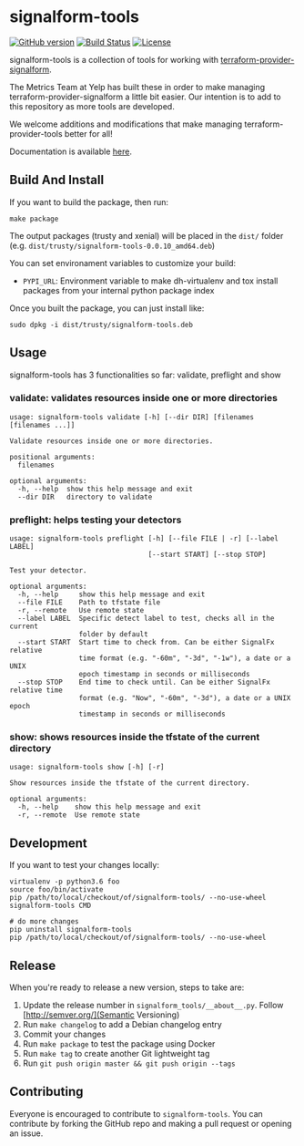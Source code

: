 # signalform-tools

[![GitHub version](TODO)](TODO)
[![Build Status](https://travis-ci.org/Yelp/signalform-tools.svg?branch=master)](https://travis-ci.org/Yelp/signalform-tools)
[![License](https://img.shields.io/badge/License-Apache%202.0-blue.svg)](https://opensource.org/licenses/Apache-2.0)

signalform-tools is a collection of tools for working with [terraform-provider-signalform](https://github.com/Yelp/terraform-provider-signalform).

The Metrics Team at Yelp has built these in order to make managing terraform-provider-signalform a little bit easier. Our intention is to add to this repository as more tools are developed.

We welcome additions and modifications that make managing terraform-provider-tools better for all!

Documentation is available [here](https://yelp.github.io/signalform-tools/).


## Build And Install

If you want to build the package, then run:
```shell
make package
```

The output packages (trusty and xenial) will be placed in the `dist/` folder (e.g. `dist/trusty/signalform-tools-0.0.10_amd64.deb`)

You can set environament variables to customize your build:

* `PYPI_URL`: Environment variable to make dh-virtualenv and tox install packages from your internal python package index

Once you built the package, you can just install like:
```shell
sudo dpkg -i dist/trusty/signalform-tools.deb
```

## Usage

signalform-tools has 3 functionalities so far: validate, preflight and show

### validate: validates resources inside one or more directories
```shell
usage: signalform-tools validate [-h] [--dir DIR] [filenames [filenames ...]]

Validate resources inside one or more directories.

positional arguments:
  filenames

optional arguments:
  -h, --help  show this help message and exit
  --dir DIR   directory to validate
```

### preflight: helps testing your detectors
```shell
usage: signalform-tools preflight [-h] [--file FILE | -r] [--label LABEL]
                                  [--start START] [--stop STOP]

Test your detector.

optional arguments:
  -h, --help     show this help message and exit
  --file FILE    Path to tfstate file
  -r, --remote   Use remote state
  --label LABEL  Specific detect label to test, checks all in the current
                 folder by default
  --start START  Start time to check from. Can be either SignalFx relative
                 time format (e.g. "-60m", "-3d", "-1w"), a date or a UNIX
                 epoch timestamp in seconds or milliseconds
  --stop STOP    End time to check until. Can be either SignalFx relative time
                 format (e.g. "Now", "-60m", "-3d"), a date or a UNIX epoch
                 timestamp in seconds or milliseconds
```

### show: shows resources inside the tfstate of the current directory
```shell
usage: signalform-tools show [-h] [-r]

Show resources inside the tfstate of the current directory.

optional arguments:
  -h, --help    show this help message and exit
  -r, --remote  Use remote state
```

## Development

If you want to test your changes locally:
```shell
virtualenv -p python3.6 foo
source foo/bin/activate
pip /path/to/local/checkout/of/signalform-tools/ --no-use-wheel
signalform-tools CMD

# do more changes
pip uninstall signalform-tools
pip /path/to/local/checkout/of/signalform-tools/ --no-use-wheel
```

## Release

When you're ready to release a new version, steps to take are:

1. Update the release number in `signalform_tools/__about__.py`. Follow [http://semver.org/](Semantic Versioning)
1. Run `make changelog` to add a Debian changelog entry
1. Commit your changes
1. Run `make package` to test the package using Docker
1. Run `make tag` to create another Git lightweight tag
1. Run `git push origin master && git push origin --tags`

## Contributing
Everyone is encouraged to contribute to `signalform-tools`. You can contribute by forking the GitHub repo and making a pull request or opening an issue.
